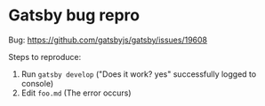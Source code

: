 # Gatsby bug repro

Bug: https://github.com/gatsbyjs/gatsby/issues/19608

Steps to reproduce:

1. Run `gatsby develop` ("Does it work? yes" successfully logged to console)
2. Edit `foo.md` (The error occurs)
